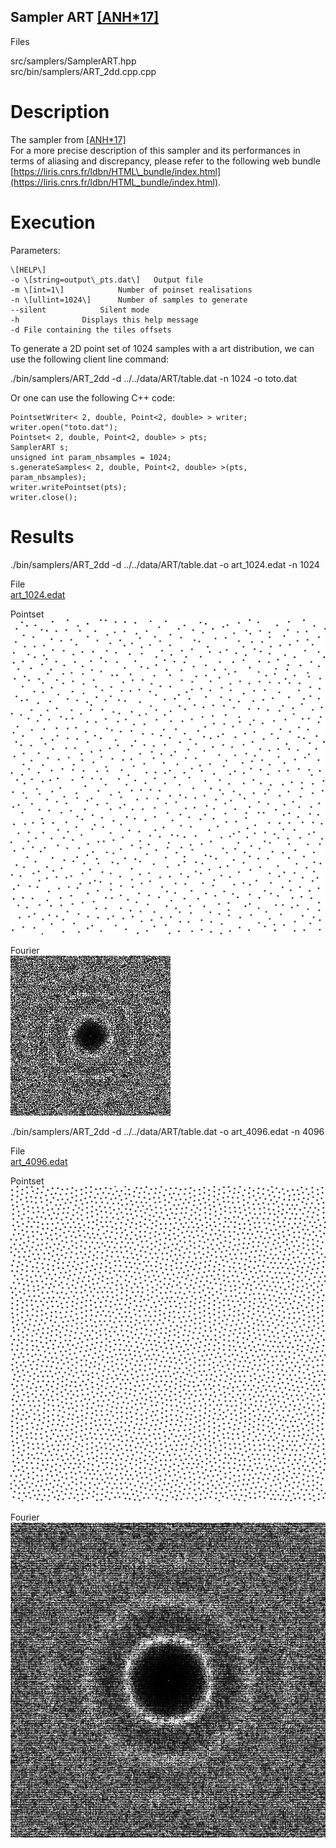 Sampler ART [\[ANH\*17\]](http://abdallagafar.com/publications/art/)
--------------------------------------------------------------------

Files

src/samplers/SamplerART.hpp  
src/bin/samplers/ART\_2dd.cpp.cpp

Description
===========

The sampler from [\[ANH\*17\]](http://abdallagafar.com/publications/art/)  
For a more precise description of this sampler and its performances in terms of aliasing and discrepancy, please refer to the following web bundle [https://liris.cnrs.fr/ldbn/HTML\_bundle/index.html](https://liris.cnrs.fr/ldbn/HTML_bundle/index.html).

Execution
=========

Parameters:  

	\[HELP\]
	-o \[string=output\_pts.dat\]	Output file
	-m \[int=1\]			Number of poinset realisations
	-n \[ullint=1024\]		Number of samples to generate
	--silent 			Silent mode
	-h 				Displays this help message
	-d File containing the tiles offsets 

To generate a 2D point set of 1024 samples with a art distribution, we can use the following client line command:

 ./bin/samplers/ART\_2dd -d ../../data/ART/table.dat -n 1024 -o toto.dat 

Or one can use the following C++ code:

    
    PointsetWriter< 2, double, Point<2, double> > writer;
    writer.open("toto.dat");
    Pointset< 2, double, Point<2, double> > pts;
    SamplerART s;
    unsigned int param_nbsamples = 1024;
    s.generateSamples< 2, double, Point<2, double> >(pts, param_nbsamples);
    writer.writePointset(pts);
    writer.close();
    			

Results
=======

 ./bin/samplers/ART\_2dd -d ../../data/ART/table.dat -o art\_1024.edat -n 1024 

File  
[art\_1024.edat](data/art/art_1024.edat)

Pointset  
[![](data/art/art_1024.png)](data/art/art_1024.png)

Fourier  
[![](data/art/art_1024_fourier.png)](data/art/art_1024_fourier.png)

 ./bin/samplers/ART\_2dd -d ../../data/ART/table.dat -o art\_4096.edat -n 4096 

File  
[art\_4096.edat](data/art/art_4096.edat)

Pointset  
[![](data/art/art_4096.png)](data/art/art_4096.png)

Fourier  
[![](data/art/art_4096_fourier.png)](data/art/art_4096_fourier.png)